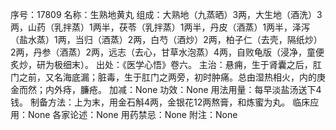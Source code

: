 序号：17809
名称：生熟地黄丸
组成：大熟地（九蒸晒）3两，大生地（酒洗）3两，山药（乳拌蒸）1两半，茯苓（乳拌蒸）1两半，丹皮（酒蒸）1两半，泽泻（盐水蒸）1两，当归（酒蒸）2两，白芍（酒炒）2两，柏子仁（去壳，隔纸炒）2两，丹参（酒蒸）2两，远志（去心，甘草水泡蒸）4两，自败龟版（浸净，童便炙炒，研为极细末）。
出处：《医学心悟》卷六。
主治：悬痈，生于肾囊之后，肛门之前，又名海底漏；脏毒，生于肛门之两旁，初时肿痛。总由湿热相火，内的庚金而然；内外痔，臁疮。
加减：None
功效：None
用法用量：每早淡盐汤送下4钱。
制备方法：上为末，用金石斛4两，金银花12两熬膏，和炼蜜为丸。
临床应用：None
各家论述：None
用药禁忌：None
附注：None
